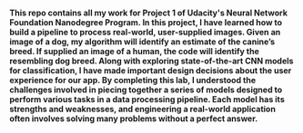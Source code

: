 #### This repo contains all my work for Project 1 of Udacity's Neural Network Foundation Nanodegree Program. In this project, I have learned how to build a pipeline to process real-world, user-supplied images. Given an image of a dog, my algorithm will identify an estimate of the canine’s breed. If supplied an image of a human, the code will identify the resembling dog breed. Along with exploring state-of-the-art CNN models for classification, I have made important design decisions about the user experience for our app. By completing this lab, I understood the challenges involved in piecing together a series of models designed to perform various tasks in a data processing pipeline. Each model has its strengths and weaknesses, and engineering a real-world application often involves solving many problems without a perfect answer.
